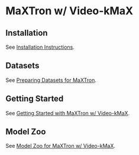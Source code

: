 # MaXTron w/ Video-kMaX

## Installation

See [Installation Instructions](INSTALL.md).

## Datasets

See [Preparing Datasets for MaXTron](DATASETS.md).

## Getting Started

See [Getting Started with MaXTron w/ Video-kMaX](GETTING_STARTED.md).

## Model Zoo

See [Model Zoo for MaXTron w/ Video-kMaX](MODEL_ZOO.md).
